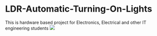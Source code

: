 # LDR-Automatic-Turning-On-Lights
This is hardware based project for Electronics, Electrical and other IT engineering students
<img src="Images/Picture1">
